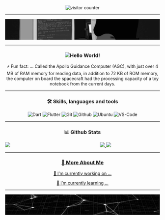 <!-- This readme was created by Gabriel Coutinho - https://github.com/gabriel-079 -->

<div align="center">
    <img alt="visitor counter" src="https://visitor-badge.glitch.me/badge?page_id=gabriel-079.gabriel-079">
</div>

<hr>

<div align="center">
    <img src="one.gif" alt="gif" />
</div>

<hr>

<div align="center">
    <h3><img src="https://github.com/sciencepal/sciencepal/blob/master/assets/Hi.gif" width="29px">Hello
        World!</h3>
    <p>⚡ Fun fact: ... Called the Apollo Guidance Computer (AGC), with just over 4 MB of RAM memory for reading data,
        in addition to 72 KB of ROM memory, the computer on board the spacecraft had the processing capacity of a toy
        notebook from the current days.</p>
</div>

<hr>

<div align="center">
    <h3>🛠 Skills, languages and tools</h3>
    <img align="center" alt="Dart" height="30" width="40"
        src="https://cdn.jsdelivr.net/gh/devicons/devicon/icons/dart/dart-original.svg">
    <img align="center" alt="Flutter" height="30" width="40"
        src="https://cdn.jsdelivr.net/gh/devicons/devicon/icons/flutter/flutter-original.svg">
    <img align="center" alt="Git" height="30" width="40"
        src="https://cdn.jsdelivr.net/gh/devicons/devicon/icons/git/git-original.svg">
    <img align="center" alt="Github" height="30" width="40"
        src="https://cdn.jsdelivr.net/gh/devicons/devicon/icons/github/github-original.svg">
    <img align="center" alt="Ubuntu" height="30" width="40"
        src="https://cdn.jsdelivr.net/gh/devicons/devicon/icons/ubuntu/ubuntu-plain.svg">
    <img align="center" alt="VS-Code" height="30" width="40"
        src="https://cdn.jsdelivr.net/gh/devicons/devicon/icons/vscode/vscode-original.svg">
</div>

<hr>

<div align="center">
    <h3>📊 Github Stats</h3>
    <img src='https://github.com/gabriel-079/gabriel-079/blob/main/octocat.gif' width='150' align='left'>
    <a href="https://github.com/gabriel-079">
        <img height="135em"
            src="https://github-readme-stats.vercel.app/api?username=gabriel-079&show_icons=true&theme=tokyonight&include_all_commits=true&count_private=true" />
        <img height="135em"
            src="https://github-readme-stats.vercel.app/api/top-langs/?username=gabriel-079&layout=compact&langs_count=7&theme=tokyonight" />
        <a href="https://github.com/gabriel-079">
</div>

<hr>

<div align="center">
    <h3>🧐 More About Me</h3>
    <p>🔭 I’m currently working on ... </p>
    <p>🌱 I’m currently learning ... </p>
</div>

<hr>

<div align="center">
    <img src="two.gif" alt="gifer.com" />
</div>

<!-- This readme was created by Gabriel Coutinho - https://github.com/gabriel-076 -->
